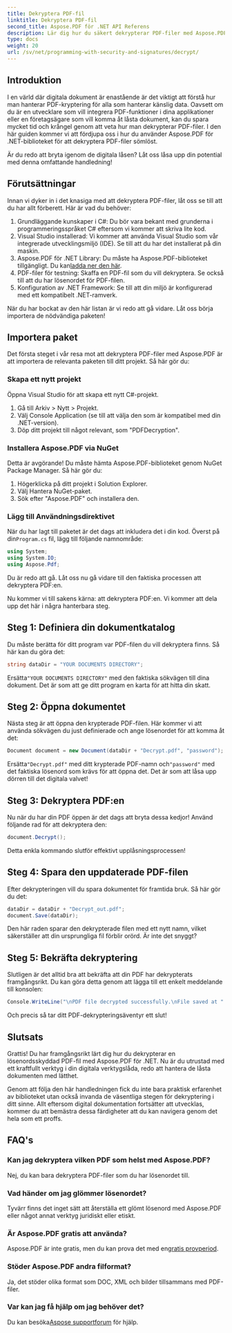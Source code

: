 ```yaml
---
title: Dekryptera PDF-fil
linktitle: Dekryptera PDF-fil
second_title: Aspose.PDF för .NET API Referens
description: Lär dig hur du säkert dekrypterar PDF-filer med Aspose.PDF för .NET. Få steg-för-steg-vägledning för att förbättra dina färdigheter i dokumenthantering.
type: docs
weight: 20
url: /sv/net/programming-with-security-and-signatures/decrypt/
---
```

## Introduktion

I en värld där digitala dokument är enastående är det viktigt att förstå hur man hanterar PDF-kryptering för alla som hanterar känslig data. Oavsett om du är en utvecklare som vill integrera PDF-funktioner i dina applikationer eller en företagsägare som vill komma åt låsta dokument, kan du spara mycket tid och krångel genom att veta hur man dekrypterar PDF-filer. I den här guiden kommer vi att fördjupa oss i hur du använder Aspose.PDF för .NET-biblioteket för att dekryptera PDF-filer sömlöst. 

Är du redo att bryta igenom de digitala låsen? Låt oss låsa upp din potential med denna omfattande handledning!

## Förutsättningar

Innan vi dyker in i det knasiga med att dekryptera PDF-filer, låt oss se till att du har allt förberett. Här är vad du behöver:

1. Grundläggande kunskaper i C#: Du bör vara bekant med grunderna i programmeringsspråket C# eftersom vi kommer att skriva lite kod.
2. Visual Studio installerad: Vi kommer att använda Visual Studio som vår integrerade utvecklingsmiljö (IDE). Se till att du har det installerat på din maskin.
3.  Aspose.PDF för .NET Library: Du måste ha Aspose.PDF-biblioteket tillgängligt. Du kan[ladda ner den här](https://releases.aspose.com/pdf/net/).
4. PDF-filer för testning: Skaffa en PDF-fil som du vill dekryptera. Se också till att du har lösenordet för PDF-filen. 
5. Konfiguration av .NET Framework: Se till att din miljö är konfigurerad med ett kompatibelt .NET-ramverk.

När du har bockat av den här listan är vi redo att gå vidare. Låt oss börja importera de nödvändiga paketen!

## Importera paket

Det första steget i vår resa mot att dekryptera PDF-filer med Aspose.PDF är att importera de relevanta paketen till ditt projekt. Så här gör du:

### Skapa ett nytt projekt

Öppna Visual Studio för att skapa ett nytt C#-projekt.

1. Gå till Arkiv > Nytt > Projekt.
2. Välj Console Application (se till att välja den som är kompatibel med din .NET-version).
3. Döp ditt projekt till något relevant, som "PDFDecryption".

### Installera Aspose.PDF via NuGet

Detta är avgörande! Du måste hämta Aspose.PDF-biblioteket genom NuGet Package Manager. Så här gör du:

1. Högerklicka på ditt projekt i Solution Explorer.
2. Välj Hantera NuGet-paket.
3. Sök efter "Aspose.PDF" och installera den.

### Lägg till Användningsdirektivet

 När du har lagt till paketet är det dags att inkludera det i din kod. Överst på din`Program.cs` fil, lägg till följande namnområde:

```csharp
using System;
using System.IO;
using Aspose.Pdf;
```

Du är redo att gå. Låt oss nu gå vidare till den faktiska processen att dekryptera PDF:en.

Nu kommer vi till sakens kärna: att dekryptera PDF:en. Vi kommer att dela upp det här i några hanterbara steg.

## Steg 1: Definiera din dokumentkatalog

Du måste berätta för ditt program var PDF-filen du vill dekryptera finns. Så här kan du göra det:

```csharp
string dataDir = "YOUR DOCUMENTS DIRECTORY";
```

 Ersätta`"YOUR DOCUMENTS DIRECTORY"` med den faktiska sökvägen till dina dokument. Det är som att ge ditt program en karta för att hitta din skatt.

## Steg 2: Öppna dokumentet

Nästa steg är att öppna den krypterade PDF-filen. Här kommer vi att använda sökvägen du just definierade och ange lösenordet för att komma åt det:

```csharp
Document document = new Document(dataDir + "Decrypt.pdf", "password");
```

 Ersätta`"Decrypt.pdf"` med ditt krypterade PDF-namn och`"password"` med det faktiska lösenord som krävs för att öppna det. Det är som att låsa upp dörren till det digitala valvet!

## Steg 3: Dekryptera PDF:en

Nu när du har din PDF öppen är det dags att bryta dessa kedjor! Använd följande rad för att dekryptera den:

```csharp
document.Decrypt();
```

Detta enkla kommando slutför effektivt upplåsningsprocessen!

## Steg 4: Spara den uppdaterade PDF-filen

Efter dekrypteringen vill du spara dokumentet för framtida bruk. Så här gör du det:

```csharp
dataDir = dataDir + "Decrypt_out.pdf";
document.Save(dataDir);
```

Den här raden sparar den dekrypterade filen med ett nytt namn, vilket säkerställer att din ursprungliga fil förblir orörd. Är inte det snyggt?

## Steg 5: Bekräfta dekryptering

Slutligen är det alltid bra att bekräfta att din PDF har dekrypterats framgångsrikt. Du kan göra detta genom att lägga till ett enkelt meddelande till konsolen:

```csharp
Console.WriteLine("\nPDF file decrypted successfully.\nFile saved at " + dataDir);
```

Och precis så tar ditt PDF-dekrypteringsäventyr ett slut!

## Slutsats

Grattis! Du har framgångsrikt lärt dig hur du dekrypterar en lösenordsskyddad PDF-fil med Aspose.PDF för .NET. Nu är du utrustad med ett kraftfullt verktyg i din digitala verktygslåda, redo att hantera de låsta dokumenten med lätthet.

Genom att följa den här handledningen fick du inte bara praktisk erfarenhet av biblioteket utan också invanda de väsentliga stegen för dekryptering i ditt sinne. Allt eftersom digital dokumentation fortsätter att utvecklas, kommer du att bemästra dessa färdigheter att du kan navigera genom det hela som ett proffs.

## FAQ's

### Kan jag dekryptera vilken PDF som helst med Aspose.PDF?
Nej, du kan bara dekryptera PDF-filer som du har lösenordet till.

### Vad händer om jag glömmer lösenordet?
Tyvärr finns det inget sätt att återställa ett glömt lösenord med Aspose.PDF eller något annat verktyg juridiskt eller etiskt.

### Är Aspose.PDF gratis att använda?
 Aspose.PDF är inte gratis, men du kan prova det med en[gratis provperiod](https://releases.aspose.com/).

### Stöder Aspose.PDF andra filformat?
Ja, det stöder olika format som DOC, XML och bilder tillsammans med PDF-filer.

### Var kan jag få hjälp om jag behöver det?
 Du kan besöka[Aspose supportforum](https://forum.aspose.com/c/pdf/10) för hjälp.